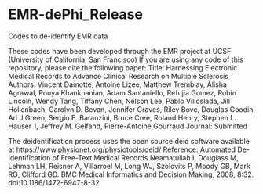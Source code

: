 # EMR-dePhi_Release
Codes to de-identify EMR data

These codes have been developed through the EMR project at UCSF (University of California, San Francisco)
If you are using any code of this repository, please cite the following paper:
  Title: Harnessing Electronic Medical Records to Advance Clinical Research on Multiple Sclerosis
  Authors: Vincent Damotte, Antoine Lizee, Matthew Tremblay, Alisha Agrawal, Pouya Khankhanian, Adam Santaniello, Refujia Gomez, Robin Lincoln, Wendy Tang, Tiffany Chen, Nelson Lee, Pablo Villoslada, Jill Hollenbach, Carolyn D. Bevan, Jennifer Graves, Riley Bove, Douglas Goodin, Ari J Green, Sergio E. Baranzini, Bruce Cree, Roland Henry, Stephen L. Hauser 1, Jeffrey M. Gelfand, Pierre-Antoine Gourraud
  Journal: Submitted

The deidentification process uses the open source deid software available at https://www.physionet.org/physiotools/deid/
Reference:
  Automated De-Identification of Free-Text Medical Records
  Neamatullah I, Douglass M, Lehman LH, Reisner A, Villarroel M, Long WJ, Szolovits P, Moody GB, Mark RG, Clifford GD.
  BMC Medical Informatics and Decision Making, 2008, 8:32. doi:10.1186/1472-6947-8-32

